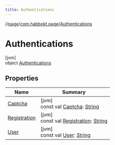 ```yaml
---
title: Authentications
---
```

//[page](../../../index.html)/[com.habbokt.page](../index.html)/[Authentications](index.html)



# Authentications



[jvm]\
object [Authentications](index.html)



## Properties


| Name | Summary |
|---|---|
| [Captcha](-captcha.html) | [jvm]<br>const val [Captcha](-captcha.html): [String](https://kotlinlang.org/api/latest/jvm/stdlib/kotlin/-string/index.html) |
| [Registration](-registration.html) | [jvm]<br>const val [Registration](-registration.html): [String](https://kotlinlang.org/api/latest/jvm/stdlib/kotlin/-string/index.html) |
| [User](-user.html) | [jvm]<br>const val [User](-user.html): [String](https://kotlinlang.org/api/latest/jvm/stdlib/kotlin/-string/index.html) |

